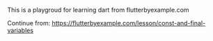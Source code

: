 This is a playgroud for learning dart from flutterbyexample.com

Continue from: https://flutterbyexample.com/lesson/const-and-final-variables
